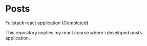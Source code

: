 # Posts
Fullstack react application (Completed)

This repository implies my react course where i developed posts application.
